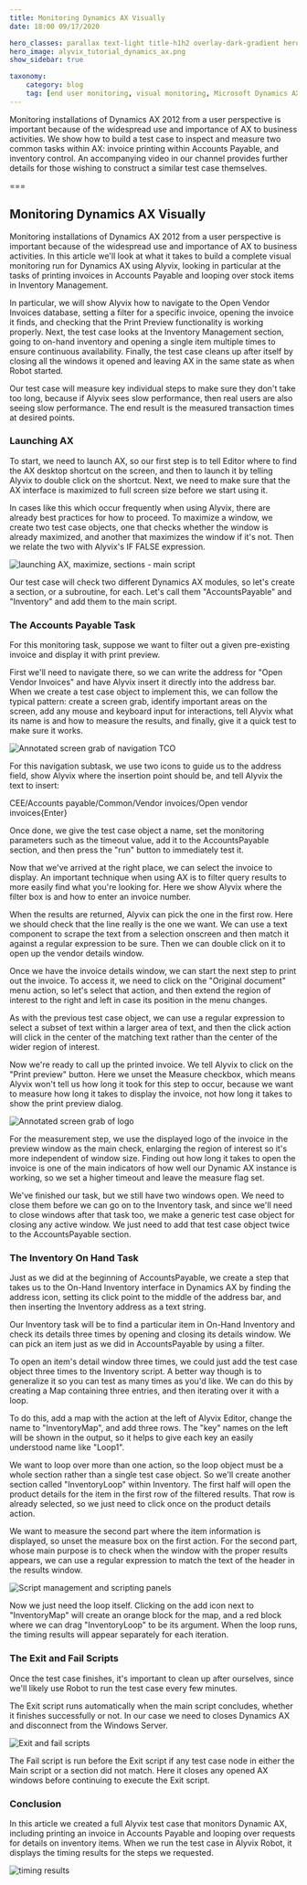 ```yaml
---
title: Monitoring Dynamics AX Visually
date: 18:00 09/17/2020

hero_classes: parallax text-light title-h1h2 overlay-dark-gradient hero-large
hero_image: alyvix_tutorial_dynamics_ax.png
show_sidebar: true

taxonomy:
    category: blog
    tag: [end user monitoring, visual monitoring, Microsoft Dynamics AX]
---
```



Monitoring installations of Dynamics AX 2012 from a user perspective is important because of the widespread use and importance of AX to business activities. We show how to build a test case to inspect and measure two common tasks within AX: invoice printing within Accounts Payable, and inventory control. An accompanying video in our channel provides further details for those wishing to construct a similar test case themselves.


===


## Monitoring Dynamics AX Visually

Monitoring installations of Dynamics AX 2012 from a user perspective is important because of the widespread use and importance of AX to business activities. In this article we'll look at what it takes to build a complete visual monitoring run for Dynamics AX using Alyvix, looking in particular at the tasks of printing invoices in Accounts Payable and looping over stock items in Inventory Management.

In particular, we will show Alyvix how to navigate to the Open Vendor Invoices database, setting a filter for a specific invoice, opening the invoice it finds, and checking that the Print Preview functionality is working properly. Next, the test case looks at the Inventory Management section, going to on-hand inventory and opening a single item multiple times to ensure continuous availability. Finally, the test case cleans up after itself by closing all the windows it opened and leaving AX in the same state as when Robot started.

Our test case will measure key individual steps to make sure they don't take too long, because if Alyvix sees slow performance, then real users are also seeing slow performance. The end result is the measured transaction times at desired points.


### Launching AX

To start, we need to launch AX, so our first step is to tell Editor where to find the AX desktop shortcut on the screen, and then to launch it by telling Alyvix to double click on the shortcut. Next, we need to make sure that the AX interface is maximized to full screen size before we start using it.

In cases like this which occur frequently when using Alyvix, there are already best practices for how to proceed. To maximize a window, we create two test case objects, one that checks whether the window is already maximized, and another that maximizes the window if it's not. Then we relate the two with Alyvix's
IF FALSE expression.

![launching AX, maximize, sections - main script](alyvix_tutorial_dynamics_ax_01.png)

Our test case will check two different Dynamics AX modules, so let's create a section, or a subroutine, for each. Let's call them "AccountsPayable" and "Inventory" and add them to the main script.


### The Accounts Payable Task

For this monitoring task, suppose we want to filter out a given pre-existing invoice and display it with print preview.

First we'll need to navigate there, so we can write the address for "Open Vendor Invoices" and have Alyvix insert it directly into the address bar. When we create a test case object to implement this, we can follow the typical pattern: create a screen grab, identify important areas on the screen, add any mouse and keyboard input for interactions, tell Alyvix what its name is and how to measure the results, and finally, give it a quick test to make sure it works.

![Annotated screen grab of navigation TCO](alyvix_tutorial_dynamics_ax_02.png)

For this navigation subtask, we use two icons to guide us to the address field, show Alyvix where the insertion point should be, and tell Alyvix the text to insert:

 CEE/Accounts payable/Common/Vendor invoices/Open vendor invoices{Enter}

Once done, we give the test case object a name, set the monitoring parameters such as the timeout value, add it to the AccountsPayable section, and then press the "run" button to immediately test it.

Now that we've arrived at the right place, we can select the invoice to display. An important technique when using AX is to filter query results to more easily find what you're looking for. Here we show Alyvix where the filter box is and how to enter an invoice number.

When the results are returned, Alyvix can pick the one in the first row. Here we should check that the line really is the one we want. We can use a text component to scrape the text from a selection onscreen and then match it against a regular expression to be sure. Then we can double click on it to open up the vendor details window.

Once we have the invoice details window, we can start the next step to print out the invoice. To access it, we need to click on the "Original document" menu action, so let's select that action, and then extend the region of interest to the right and left in case its position in the menu changes.

As with the previous test case object, we can use a regular expression to select a subset of text within a larger area of text, and then the click action will click in the center of the matching text rather than the center of the wider region of interest.

Now we're ready to call up the printed invoice. We tell Alyvix to click on the "Print preview" button. Here we unset the Measure checkbox, which means Alyvix won't tell us how long it took for this step to occur, because we want to measure how long it takes to display the invoice, not how long it takes to show the print preview dialog.

![Annotated screen grab of logo](alyvix_tutorial_dynamics_ax_03.png)

For the measurement step, we use the displayed logo of the invoice in the preview window as the main check, enlarging the region of interest so it's more independent of window size. Finding out how long it takes to open the invoice is one of the main indicators of how well our Dynamic AX instance is working, so we set a higher timeout and leave the measure flag set.

We've finished our task, but we still have two windows open. We need to close them before we can go on to the Inventory task, and since we'll need to close windows after that task too, we make a generic test case object for closing any active window. We just need to add that test case object twice to the AccountsPayable section.


### The Inventory On Hand Task

Just as we did at the beginning of AccountsPayable, we create a step that takes us to the On-Hand Inventory interface in Dynamics AX by finding the address icon, setting its click point to the middle of the address bar, and then inserting the Inventory address as a text string.

Our Inventory task will be to find a particular item in On-Hand Inventory and check its details three times by opening and closing its details window. We can pick an item just as we did in AccountsPayable by using a filter.

To open an item's detail window three times, we could just add the test case object three times to the Inventory script. A better way though is to generalize it so you can test as many times as you'd like. We can do this by creating a Map containing three entries, and then iterating over it with a loop.

To do this, add a map with the action at the left of Alyvix Editor, change the name to "InventoryMap", and add three rows. The "key" names on the left will be shown in the output, so it helps to give each key an easily understood name like "Loop1".

We want to loop over more than one action, so the loop object must be a whole section rather than a single test case object. So we'll create another section called "InventoryLoop" within Inventory. The first half will open the product details for the item in the first row of the filtered results. That row is already selected, so we just need to click once on the product details action. 

We want to measure the second part where the item information is displayed, so unset the measure box on the first action. For the second part, whose main purpose is to check when the window with the proper results appears, we can use a regular expression to match the text of the header in the results window.

![Script management and scripting panels](alyvix_tutorial_dynamics_ax_04.png)

Now we just need the loop itself. Clicking on the add icon next to "InventoryMap" will create an orange block for the map, and a red block where we can drag "InventoryLoop" to be its argument. When the loop runs, the timing results will appear separately for each iteration.


### The Exit and Fail Scripts

Once the test case finishes, it's important to clean up after ourselves, since we'll likely use Robot to run the test case every few minutes.

The Exit script runs automatically when the main script concludes, whether it finishes successfully or not. In our case we need to closes Dynamics AX and disconnect from the Windows Server.

![Exit and fail scripts](alyvix_tutorial_dynamics_ax_05.png)

The Fail script is run before the Exit script if any test case node in either the Main script or a section did not match. Here it closes any opened AX windows before continuing to execute the Exit script.


### Conclusion

In this article we created a full Alyvix test case that monitors Dynamic AX, including printing an invoice in Accounts Payable and looping over requests for details on inventory items. When we run the test case in Alyvix Robot, it displays the timing results for the steps we requested.

![timing results](alyvix_tutorial_dynamics_ax_06.png)
